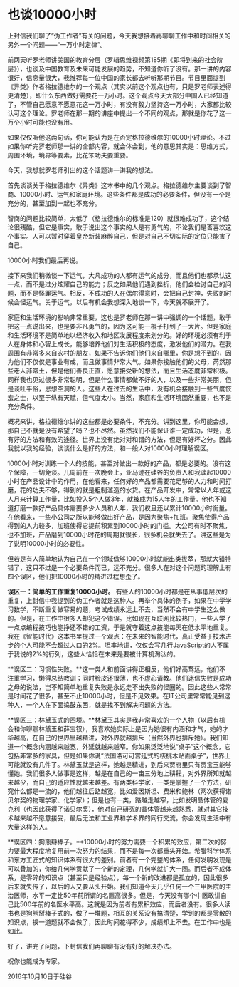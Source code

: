 # 也谈10000小时

上封信我们聊了“伪工作者”有关的问题，今天我想接着再聊聊工作中和时间相关的另外一个问题——“一万小时定律”。

前两天听罗老师讲美国的教育分层（罗辑思维视频第185期《即将到来的社会阶层》），也谈及中国教育及未来可能发展的趋势，不知道你听了没有。那一讲的内容很好，信息量很大，我推荐每一位中国的家长都去听听那期节目。节目里面提到《异类》作者格拉德维尔的一个观点（其实以前这个观点也有，只是罗老师表述得更清楚），即什么东西做好需要花一万小时。这个观点今天大部分中国人已经知道了，不管自己愿意不愿意花这一万小时，有没有毅力坚持这一万小时，大家都比较认可这个理论。罗老师在那一期的讲座中提出一个不同的观点，那就是你花了这一万个小时可能也没有用。

如果仅仅听他这两句话，你可能认为是在否定格拉德维尔的10000小时理论。不过如果你听完罗老师那一讲的全部内容，就会体会到，他的意思其实是：思维方式，周围环境，境界等要素，比花笨功夫要重要。

今天，我想就罗老师引出的这个话题讲一讲我的想法。

首先谈谈关于格拉德维尔《异类》这本书中的几个观点。格拉德维尔主要谈到了智商、10000小时、运气和家庭环境。这些条件都是成功的必要条件，但没有一个是充分的，甚至加到一起也不充分。

智商的问题比较简单，太低了（格拉德维尔的标准是120）就很难成功了，这个结论很残酷，但它是事实，敢于说出这个事实的人是有勇气的，不论我们是否喜欢这个事实。人可以暂时穿着皇帝新装麻醉自己，但是对自己不切实际的定位只能害了自己。

10000小时我们最后再说。

接下来我们稍微谈一下运气，大凡成功的人都有运气的成分，而且他们也都承认这一点，而不是过分炫耀自己的能力；反之如果他们遇到挫折，他们会检讨自己的问题，而不是怪罪运气。相反，不成功的人在偶尔得意时，会把自己封神，失败的时候会怪运气。关于运气，以后有机会我想深入地谈一下，今天就不展开了。

家庭和生活环境的影响非常重要，这也是罗老师在那一讲中强调的一个话题，敢于把这一点说出来，也是要非凡勇气的，因为这可能一棍子打到了一大片。但是家庭和生活环境不是简单地以经济收入和地区发展程度来划分的。好的环境必须有利于人在身体和心智上成长，能够培养他们对生活积极的态度，激发他们的潜力。在我周围有非常多来自农村的朋友，如果不告诉你们他们来自哪里，你是想不到的，因为他们不仅仅是事业有成，而且做事情非常大气。如果你接触他们的父母，芮然那些老人非常土，但是他们善良正直，愿意接受新的想法，而且生活态度非常积极。同样我也见过很多非常聪明，但是什么事情都做不好的人，以及一些非常美丽，但是谈吐平俗，思想空洞的人。这些人在过去的生活中，没有机会接触到一些气度恢宏之士，以至于纵有天赋，但气度太小。当然，家庭和生活环境固然重要，也不是充分条件。

概况来讲，格拉德维尔讲的这些都是必要条件，不充分。讲到这里，你可能会想，那自己不就是没有希望了吗？也不尽然。虽然我们不能保证谁一定成功，但是，总有好的方法和有效的途径。世界上没有绝对对和错的方法，但是有好坏之分。因此我就以我的经验，谈谈什么是好的方法，和一般人对10000小时理解误区。

10000小时对训练一个人的技能，甚至对做出一款好的产品，都是必要的。没有这个保障，一切免谈。几周前在一次晚会上，亚马逊在硅谷的负责人和我谈起10000小时在产品设计中的作用，在他看来，任何好的产品都需要花足够的人力和时间打磨，花的功夫不够，得到的就是粗制滥造的水货。在产品开发中，常常以人年或这人月来计算工作量，比如投入5个人做3年，就被成为15人年的工作量。他也不知道打磨一款好产品具体需要多少人员和人年，我们权且还以累计10000小时衡量。在他看来，一些小公司之所以能够做出好产品，是因为聚焦+加班。聚焦使得产品得到的人力较多，加班使得它提前积累到10000小时的门槛。大公司有时不聚焦，也不加班，产品磨到10000小时花的周期就很长，很多机会就失去了。讲这些是为了说明10000小时的必要性。

但若是有人简单地认为自己在一个领域做够10000小时就能出类拔萃，那就大错特错了，这只不过是一个必要条件而已，远不充分。很多人在对这个问题的理解上有四个误区，他们把10000小时的精进过程想歪了。

**误区一：简单的工作重复10000小时。** 有些人的10000小时都是在从事低层次的重复，上封信中我提到的伪工作者就是这种人。再举个具体的例子，如果在中学学习数学，不断重复做容易的题，考试成绩永远上不去，当然不会有中学生这么做的。但是，在工作中很多人却犯这个错误。比如现在互联网比较热门，一些人学了一点点编程技巧也能挣还不错的工资，于是就守着这点技能每天在低水平地重复。我在《智能时代》这本书里提过一个观点：在未来的智能时代，真正受益于技术进步的个人可能不会超过人口的2%。坦率地讲，仅仅会写几行JavaScript的人不属于我说的2%的行列，这些人恰恰在未来是要被计算机淘汰的。

**误区二：习惯性失败。**这一类人和前面讲得正相反，他们好高骛远，他们不注重学习，懒得总结教训；同时脸皮还很薄，也不虚心请教。他们迷信失败是成功之母的说法，岂不知简单地重复失败是永远走不出失败的怪圈的。因此这些人常常是时间花了很多，甚至不止10000小时，但是不见效果。在IT公司里常常能见到这种人，一个人在下面捣鼓东西，就是找不到解决问题的方法。

**误区三：林黛玉式的困境。**林黛玉其实是我非常喜欢的一个人物（以后有机会和你聊聊林黛玉和薛宝钗），我喜欢她实际上是因为她很有内涵和才气，她的才华越高，在自己的世界里越精进，对外界就越排斥（当然外界也排斥她）。我们知道一个概念内涵越来越宽，外延就越来越窄。你如果泛泛地说“桌子”这个概念，它包括非常多的家具，但是如果你说“法国洛可可宫廷式的核桃木贴面桌子”，世界上可能就没有几件了。林黛玉就是这样，她越是精进，到后来贾府里只有贾宝玉能够懂她。我们很多人做事是这样，越是在自己的一亩三分地上耕耘，对外界所知就越来越少，而自己的适应性就越来越差。有两类科学家，一类是掌握了一个方法，研究什么都是一流的，他们越往后路越宽，比如爱因斯坦、费米和鲍林（两次获得诺贝尔奖的物理学家、化学家）；但是也有一类，路越走越窄，比如发明晶体管的夏克利（也因此获得了诺贝尔奖），他对自己研究的晶体管越来越熟悉，就对其它技术越来越不愿意接受，最后无法和工业界和学术界的同行交流。你会发现生活中有大量这样的人。

**误区四：狗熊掰棒子。**10000小时的努力需要一个积累的效应，第二次的努力要最大程度地复用前一次努力的结果，而不是每一次都重头开始。希腊科学体系和东方工匠式的知识体系有很大的差别。前者有一个完整的体系，任何发明发现是可以叠加的，你给几何学贡献了一个新的定理，几何学就扩大一圈。而后者不成体系，是零碎的知识点（甚至只是经验点），每一个新的改进都是孤立的，因此很多后来就失传了，以后的人又要从头开始。我们知道今天几乎任何一个三甲医院的主治医师，水平一定比50年前所谓的名医高很多。但是，今天没有哪个中医敢讲自己比500年前的名医水平高。这就是因为前者有累积效应，而后者没有。很多人读书也是狗熊掰棒子式的，做了一堆题，相互的关系没有搞清楚，学到的都是零散的知识点，换一道题就不会做了，因此时间花得不少，成绩却上不去。在工作中也是如此。

好了，讲完了问题，下封信我们再聊聊有没有好的解决办法。

祝你也能成为专家。

2016年10月10日于硅谷